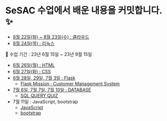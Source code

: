 # SeSAC 수업에서 배운 내용을 커밋합니다. ✨

- [8월 22일(화) ~ 8월 23일(수) : 클라우드](https://github.com/Minjoo522/SeSAC/blob/main/CLOUD/lecture_note.md)
- [8월 24일(목) : 리눅스](https://github.com/Minjoo522/SeSAC/blob/main/LINUX/lecture_note.md)

🩷 수업 기간 : 23년 6월 15일 ~ 23년 9월 15일

- [6월 26일(월) : HTML](https://github.com/Minjoo522/SeSAC/tree/main/HTML)
- [6월 27일(화) : CSS](https://github.com/Minjoo522/SeSAC/tree/main/CSS)
- [6월 28일, 29일, 7월 3일 : Flask](https://github.com/Minjoo522/SeSAC/tree/main/python/Flask)
  - [Flask Mission : Customer Management System](https://github.com/Minjoo522/CRM)
- [7월 6일, 7월 7일, 7월 10일 : DATABASE](https://github.com/Minjoo522/SeSAC/tree/main/DATABASE)
  - [SQL QUERY QUIZ](https://github.com/Minjoo522/SeSAC/blob/main/DATABASE/database_lecture.md)
- 7월 11일 : JavaScript, bootstrap
  - [JavaScript](https://github.com/Minjoo522/SeSAC/tree/main/javascript)
  - [bootstrap](https://github.com/Minjoo522/SeSAC/tree/main/bootstrap)
